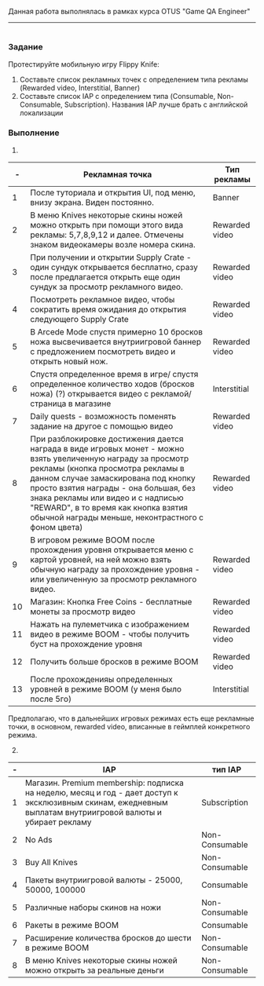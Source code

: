 Данная работа выполнялась в рамках курса OTUS "Game QA Engineer"
***
# 
### Задание
Протестируйте мобильную игру Flippy Knife:
1. Составьте список рекламных точек с определением типа рекламы (Rewarded video, Interstitial, Banner)
2. Составьте список IAP с определением типа (Consumable, Non-Consumable, Subscription). Названия IAP лучше брать с английской локализации

### Выполнение
1.
-|Рекламная точка|	Тип рекламы
|---|---|---|
1|	После туториала и открытия UI, под меню, внизу экрана. Виден постоянно.|	Banner
2|	В меню Knives некоторые скины ножей можно открыть при помощи этого вида рекламы: 5,7,8,9,12 и далее. Отмечены знаком видеокамеры возле номера скина.	|Rewarded video
3	|При получении и открытии Supply Crate - один сундук открывается бесплатно, сразу после предлагается открыть еще один сундук за просмотр рекламного видео.	|Rewarded video
4	|Посмотреть рекламное видео, чтобы сократить время ожидания до открытия следующего Supply Crate	|Rewarded video
5|	В Arcede Mode спустя примерно 10 бросков ножа высвечивается внутриигровой баннер с предложением посмотреть видео и открыть новый нож.	|Rewarded video
6	|Спустя определенное время в игре/ спустя определенное количество ходов (бросков ножа) (?) открывается видео с рекламой/страница в магазине|	Interstitial
7	|Daily quests - возможность поменять задание на другое с помощью видео|	Rewarded video
8|	При разблокировке достижения дается награда в виде игровых монет - можно взять увеличенную награду за просмотр рекламы (кнопка просмотра рекламы в данном случае замаскирована под кнопку просто взятия награды - она большая, без знака рекламы или видео и с надписью "REWARD", в то время как кнопка взятия обычной награды меньше, неконтрастного с фоном цвета)	|Rewarded video
9	|В игровом режиме BOOM после прохождения уровня открывается меню с картой уровней, на ней можно взять обычную награду за прохождение уровня - или увеличенную за просмотр рекламного видео.	|Rewarded video
10|	Магазин: Кнопка Free Coins - бесплатные монеты за просмотр видео	|Rewarded video
11	|Нажать на пулеметчика с изображением видео в режиме BOOM - чтобы получить буст на прохождение уровня|	Rewarded video
12	|Получить больше бросков в режиме BOOM	|Rewarded video
13	|После прохожденияы определенных уровней в режиме BOOM (у меня было после 5го)	|Interstitial

Предполагаю, что в дальнейших игровых режимах есть еще рекламные точки, в основном, rewarded video, вписанные в геймплей конкретного режима.	

2.
-|IAP	 |тип IAP
|---|---|---|
1	|Магазин. Premium membership: подписка на неделю, месяц и год - дает доступ к эксклюзивным скинам, ежедневным выплатам внутриигровой валюты и убирает рекламу	|Subscription
2	|No Ads 	|Non-Consumable
3	|Buy All Knives	|Non-Consumable
4	|Пакеты внутриигровой валюты - 25000, 50000, 100000	|Consumable
5	|Различные наборы скинов на ножи |	Non-Consumable
6	|Ракеты в режиме BOOM|	Consumable
7	|Расширение количества бросков до шести в режиме BOOM	|Non-Consumable
8	|В меню Knives некоторые скины ножей можно открыть за реальные деньги	|Non-Consumable
